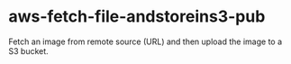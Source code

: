 # aws-fetch-file-andstoreins3-pub
Fetch an image from remote source (URL) and then upload the image to a S3 bucket.
